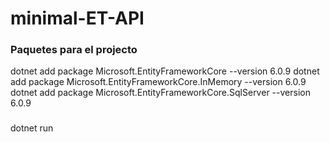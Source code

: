 # minimal-ET-API

### Paquetes para el projecto
dotnet  add package Microsoft.EntityFrameworkCore            --version 6.0.9
dotnet  add package Microsoft.EntityFrameworkCore.InMemory   --version 6.0.9
dotnet  add package Microsoft.EntityFrameworkCore.SqlServer  --version 6.0.9

###
dotnet run